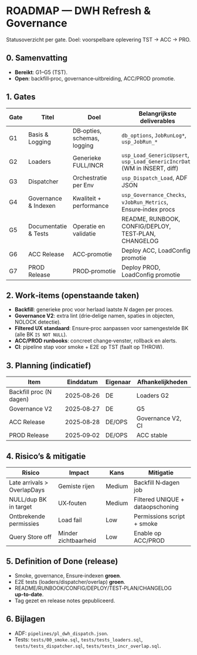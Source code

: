 # ROADMAP — DWH Refresh & Governance

Statusoverzicht per gate. Doel: voorspelbare oplevering TST → ACC → PRO.

## 0. Samenvatting
- **Bereikt**: G1–G5 (TST).
- **Open**: backfill‑proc, governance‑uitbreiding, ACC/PROD promotie.

## 1. Gates
| Gate | Titel | Doel | Belangrijkste deliverables | Acceptatie | Status |
|---|---|---|---|---|---|
| G1 | Basis & Logging | DB‑opties, schemas, logging | `db_options`, `JobRunLog*`, `usp_JobRun_*` | Smoke: dummy‑run gelogd | ✔ TST |
| G2 | Loaders | Generieke FULL/INCR | `usp_Load_GenericUpsert`, `usp_Load_GenericIncrDate` (WM in INSERT, diff) | E2E loaders = OK | ✔ TST |
| G3 | Dispatcher | Orchestratie per Env | `usp_Dispatch_Load`, ADF JSON | Dispatcher test = OK | ✔ TST |
| G4 | Governance & Indexen | Kwaliteit + performance | `usp_Governance_Checks`, `vJobRun_Metrics`, Ensure‑index procs | Governance leeg, Ensure OK | ✔ TST |
| G5 | Documentatie & Tests | Operatie en validatie | README, RUNBOOK, CONFIG/DEPLOY, TEST‑PLAN, CHANGELOG | Docs compleet, tests groen | ✔ TST |
| G6 | ACC Release | ACC‑promotie | Deploy ACC, LoadConfig promotie | Smoke+governance ACC OK | ◻ |
| G7 | PROD Release | PROD‑promotie | Deploy PROD, LoadConfig promotie | Smoke+governance PROD OK | ◻ |

## 2. Work‑items (openstaande taken)
- **Backfill**: generieke proc voor herlaad laatste *N* dagen per proces.
- **Governance V2**: extra lint (drie‑delige namen, spaties in objecten, NOLOCK detectie).
- **Filtered UX standaard**: Ensure‑proc aanpassen voor samengestelde BK (alle BK `IS NOT NULL`).
- **ACC/PROD runbooks**: concreet change‑venster, rollback en alerts.
- **CI**: pipeline stap voor smoke + E2E op TST (faalt op THROW).

## 3. Planning (indicatief)
| Item | Einddatum | Eigenaar | Afhankelijkheden |
|---|---|---|---|
| Backfill proc (N dagen) | 2025‑08‑26 | DE | Loaders G2 |
| Governance V2 | 2025‑08‑27 | DE | G5 |
| ACC Release | 2025‑08‑28 | DE/OPS | Governance V2, CI |
| PROD Release | 2025‑09‑02 | DE/OPS | ACC stable |

## 4. Risico’s & mitigatie
| Risico | Impact | Kans | Mitigatie |
|---|---|---|---|
| Late arrivals > OverlapDays | Gemiste rijen | Medium | Backfill N‑dagen job |
| NULL/dup BK in target | UX‑fouten | Medium | Filtered UNIQUE + dataopschoning |
| Ontbrekende permissies | Load fail | Low | Permissions script + smoke |
| Query Store off | Minder zichtbaarheid | Low | Enable op ACC/PROD |

## 5. Definition of Done (release)
- Smoke, governance, Ensure‑indexen **groen**.
- E2E tests (loaders/dispatcher/overlap) **groen**.
- README/RUNBOOK/CONFIG/DEPLOY/TEST‑PLAN/CHANGELOG **up‑to‑date**.
- Tag gezet en release notes gepubliceerd.

## 6. Bijlagen
- ADF: `pipelines/pl_dwh_dispatch.json`.
- Tests: `tests/00_smoke.sql`, `tests/tests_loaders.sql`, `tests/tests_dispatcher.sql`, `tests/tests_incr_overlap.sql`.

